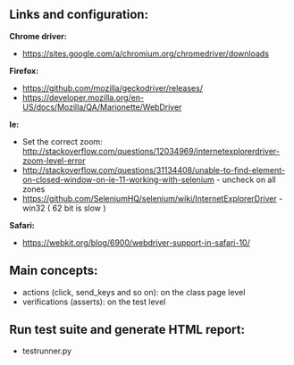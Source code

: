 ## Links and configuration:

__Chrome driver:__
* https://sites.google.com/a/chromium.org/chromedriver/downloads

__Firefox:__
* https://github.com/mozilla/geckodriver/releases/
* https://developer.mozilla.org/en-US/docs/Mozilla/QA/Marionette/WebDriver

__Ie:__
* Set the correct zoom: http://stackoverflow.com/questions/12034969/internetexplorerdriver-zoom-level-error
* http://stackoverflow.com/questions/31134408/unable-to-find-element-on-closed-window-on-ie-11-working-with-selenium  - uncheck on all zones
* https://github.com/SeleniumHQ/selenium/wiki/InternetExplorerDriver - win32 ( 62 bit is slow )

__Safari:__
* https://webkit.org/blog/6900/webdriver-support-in-safari-10/

## Main concepts:
* actions (click, send_keys and so on): on the class page level
* verifications (asserts): on the test level

## Run test suite and generate HTML report:
* testrunner.py


